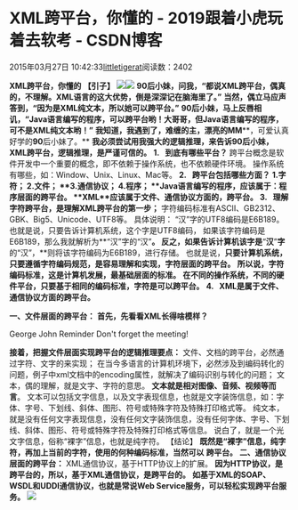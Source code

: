 
# XML跨平台，你懂的 - 2019跟着小虎玩着去软考 - CSDN博客

2015年03月27日 10:42:33[littletigerat](https://me.csdn.net/littletigerat)阅读数：2402


**XML跨平台，你懂的**
**【引子】**
![](https://img-blog.csdn.net/20150327103913983?watermark/2/text/aHR0cDovL2Jsb2cuY3Nkbi5uZXQvbGl0dGxldGlnZXJhdA==/font/5a6L5L2T/fontsize/400/fill/I0JBQkFCMA==/dissolve/70/gravity/SouthEast)![](https://img-blog.csdn.net/20150327103937461?watermark/2/text/aHR0cDovL2Jsb2cuY3Nkbi5uZXQvbGl0dGxldGlnZXJhdA==/font/5a6L5L2T/fontsize/400/fill/I0JBQkFCMA==/dissolve/70/gravity/SouthEast)
**90后小妹，问我，“都说XML跨平台，偶真的，不理解。XML语言的这大优势，倒是深深记在脑海里了。”**
**当然，偶立马应声答到，“****因为是****XML****纯文本，所以她可以跨平台。****”**
**90后小妹，马上反唇相讥，“Java语言编写的程序，可以跨平台哟！大哥哥，但Java语言编写的程序，可不是XML纯文本哟！”**
**我知道，我遇到了，****难缠的主，漂亮的****MM****，可爱认真好学的****90****后小妹了。**
**我必须尝试用我强大的逻辑推理，来告诉****90****后小妹，****XML****跨平台，逻辑推理，是严谨可信的。**
**1.   到底有哪些平台？**
跨平台概念是软件开发中一个重要的概念，即不依赖于操作系统，也不依赖硬件环境。
操作系统有哪些，如：Window、Unix、Linux、Mac等。
**2.   跨平台包括哪些方面？**
**1.****字符；**
**2.****文件；**
**3.****通信协议；**
4.**程序；**
**Java****语言编写的程序，应该属于：程序层面的跨平台。**
**XML****应该属于文件、通信协议方面的，跨平台。**
**3.   理解字符跨平台，是理解XML跨平台的第一步；**
字符编码标准有ASCII、GB2312、GBK、Big5、Unicode、UTF8等。
具体说明：
“汉”字的UTF8编码是E6B189。也就是说，只要告诉计算机系统，这个字是UTF8编码，
如果该字符编码是E6B189，那么我就解析为**“汉”字的“汉”**。
反之，如果告诉计算机该字是**“****汉****”****字****的“汉”，**则将该字符编码为E6B189，进行存储。
也就是说，**只要计算机系统，只要遵循字符编码规范，是容易理解和实现，字符层面的跨平台。**
**所以说，字符编码标准，这是计算机发展，最基础层面的标准。**
**在不同的操作系统，不同的硬件平台，只要基于相同的编码标准，字符是可以跨平台。**
**4.   XML是属于文件、通信协议方面的跨平台。**

**一、文件层面的跨平台：**
**首先，先看看XML长得啥模样？**
<?xml version="1.0" encoding="ISO-8859-1"?>
<note>
<to>George</to>
<from>John</from>
<heading>Reminder</heading>
<body>Don't forget the meeting!</body>
</note>

**接着，把握文件层面实现跨平台的逻辑推理要点：**
文件、文档的跨平台，必然通过字符、文字的来实现；
在当今多语言的计算机环境下，必然涉及到编码转化的问题，例子中xml文档中的encoding属性，就解决了编码识别与转化的问题；
文本，偶的理解，就是文字、字符的意思。
**文本就是相对图像、音频、视频等而言**。
文本可以包括文字信息，以及文字表现信息，也就是文字装饰信息，如：字体、字号、下划线、斜体、图形、符号或特殊字符及特殊打印格式等。
纯文本，就是没有任何文字表现信息，没有任何文字装饰信息，没有任何字体、字号、下划线、斜体、图形、符号或特殊字符及特殊打印格式等信息。
说白了，就是一个光文字信息，俗称“裸字”信息，也就是纯字符。
【结论】
**既然是“裸字”信息，纯字符，再加上当前的字符，使用的何种编码标准，当然可以**
**跨平台。**
**二、通信协议层面的跨平台：**
XML通信协议，基于HTTP协议上的扩展。
**因为HTTP协议，是跨平台的，所以，基于XML通信协议，是跨平台的。**
**如基于****XML****的****SOAP****、****WSDL****和****UDDI****通信协议，也就是常说****Web Service****服务，可以轻松实现跨平台服务。**
![](https://img-blog.csdn.net/20150327104933816)


